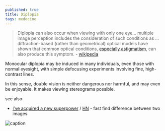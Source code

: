 ```yaml
---
published: true
title: Diplopia
tags: medecine
---
```

> Diplopia can also occur when viewing with only one eye...  multiple image perception includes the consideration of such conditions as ... diffraction-based (rather than geometrical) optical models have shown that common optical conditions, [especially astigmatism](https://www.youtube.com/watch?v=SoqjbfSlSds), can also produce this symptom. - [wikipedia](https://en.wikipedia.org/wiki/Diplopia#Monocular)

Monocular diplopia may be induced in many individuals, even those with normal eyesight, with simple defocusing experiments involving fine, high-contrast lines.

In this sense, double vision is neither dangerous nor harmful, and may even be enjoyable. It makes viewing stereograms possible.

see also
- [I’ve acquired a new superpower](https://danielwirtz.com/blog/spot-the-difference-superpower) / [HN](https://news.ycombinator.com/item?id=42655870) - fast find difference between two images


![caption](https://upload.wikimedia.org/wikipedia/commons/5/53/Diplopia.jpg)
